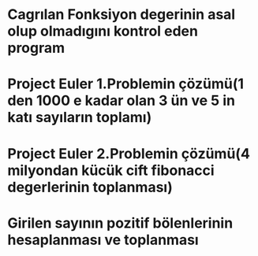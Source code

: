 # Cagrılan Fonksiyon degerinin asal olup olmadıgını kontrol eden program
# Project Euler 1.Problemin çözümü(1 den 1000 e kadar olan 3 ün ve 5 in katı sayıların toplamı)
# Project Euler 2.Problemin çözümü(4 milyondan kücük cift fibonacci degerlerinin toplanması)
# Girilen sayının pozitif bölenlerinin hesaplanması ve toplanması
